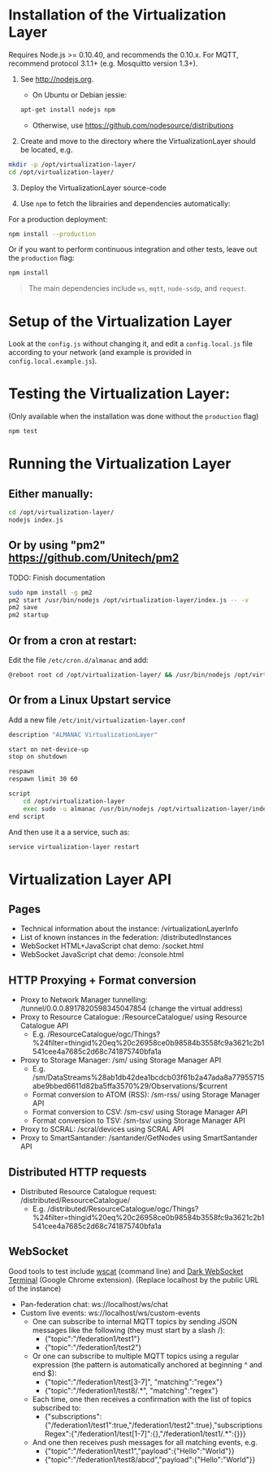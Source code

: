 # Installation of the Virtualization Layer
Requires Node.js >= 0.10.40, and recommends the 0.10.x.
For MQTT, recommend protocol 3.1.1+ (e.g. Mosquitto version 1.3+).


1. See http://nodejs.org.
	* On Ubuntu or Debian jessie:
	```sh
	apt-get install nodejs npm
	```

	* Otherwise, use https://github.com/nodesource/distributions

2. Create and move to the directory where the VirtualizationLayer should be located, e.g.

```sh
mkdir -p /opt/virtualization-layer/
cd /opt/virtualization-layer/
```

3. Deploy the VirtualizationLayer source-code

4. Use `npm` to fetch the librairies and dependencies automatically:

For a production deployment:

```sh
npm install --production
```

Or if you want to perform continuous integration and other tests, leave out the `production` flag:

```sh
npm install
```

> The main dependencies include `ws`, `mqtt`, `node-ssdp`, and `request`.


# Setup of the Virtualization Layer

Look at the `config.js` without changing it, and edit a `config.local.js` file according to your network (and example is provided in `config.local.example.js`).



# Testing the Virtualization Layer:
(Only available when the installation was done without the `production` flag)

```sh
npm test
```


# Running the Virtualization Layer

## Either manually:

```sh
cd /opt/virtualization-layer/
nodejs index.js
```

## Or by using "pm2" https://github.com/Unitech/pm2
TODO: Finish documentation

```sh
sudo npm install -g pm2
pm2 start /usr/bin/nodejs /opt/virtualization-layer/index.js -- -v
pm2 save
pm2 startup
```

## Or from a cron at restart:
Edit the file `/etc/cron.d/almanac` and add:

```sh
@reboot root cd /opt/virtualization-layer/ && /usr/bin/nodejs /opt/virtualization-layer/index.js >> /var/log/virtualization-layer/virtualization-layer.log 2>&1 &
```

## Or from a Linux Upstart service

Add a new file `/etc/init/virtualization-layer.conf`

```sh
description	"ALMANAC VirtualizationLayer"

start on net-device-up
stop on shutdown

respawn
respawn limit 30 60

script
	cd /opt/virtualization-layer
	exec sudo -u almanac /usr/bin/nodejs /opt/virtualization-layer/index.js >> /var/log/virtualization-layer/virtualization-layer.log 2>&1
end script
```

And then use it a a service, such as:

```sh
service virtualization-layer restart
```


# Virtualization Layer API

## Pages

* Technical information about the instance: /virtualizationLayerInfo
* List of known instances in the federation: /distributedInstances
* WebSocket HTML+JavaScript chat demo: /socket.html
* WebSocket JavaScript chat demo: /console.html

## HTTP Proxying + Format conversion

* Proxy to Network Manager tunnelling: /tunnel/0.0.0.8917820598345047854 (change the virtual address)
* Proxy to Resource Catalogue: /ResourceCatalogue/ using Resource Catalogue API
	* E.g. /ResourceCatalogue/ogc/Things?%24filter=thingid%20eq%20c26958ce0b98584b3558fc9a3621c2b1541cee4a7685c2d68c741875740bfa1a
* Proxy to Storage Manager: /sm/ using Storage Manager API
	* E.g. /sm/DataStreams%28ab1db42dea1bcdcb03f61b2a47ada8a77955715abe9bbed6611d82ba5ffa3570%29/Observations/$current
	* Format conversion to ATOM (RSS): /sm-rss/ using Storage Manager API
	* Format conversion to CSV: /sm-csv/ using Storage Manager API
	* Format conversion to TSV: /sm-tsv/ using Storage Manager API
* Proxy to SCRAL: /scral/devices using SCRAL API
* Proxy to SmartSantander: /santander/GetNodes using SmartSantander API

## Distributed HTTP requests

* Distributed Resource Catalogue request: /distributed/ResourceCatalogue/
	* E.g. /distributed/ResourceCatalogue/ogc/Things?%24filter=thingid%20eq%20c26958ce0b98584b3558fc9a3621c2b1541cee4a7685c2d68c741875740bfa1a

## WebSocket
Good tools to test include [wscat](https://github.com/websockets/wscat) (command line) and [Dark WebSocket Terminal](https://chrome.google.com/webstore/detail/dark-websocket-terminal/dmogdjmcpfaibncngoolgljgocdabhke) (Google Chrome extension).
(Replace localhost by the public URL of the instance)

* Pan-federation chat: ws://localhost/ws/chat
* Custom live events: ws://localhost/ws/custom-events﻿
	* One can subscribe to internal MQTT topics by sending JSON messages like the following (they must start by a slash /):
		* {"topic":"/federation1/test1"}
		* {"topic":"/federation1/test2"}
	* Or one can subscribe to multiple MQTT topics using a regular expression (the pattern is automatically anchored at beginning ^ and end $):
		* {"topic":"/federation1/test[3-7]", "matching":"regex"}
		* {"topic":"/federation1/test8/.*", "matching":"regex"}
	* Each time, one then receives a confirmation with the list of topics subscribed to:
		* {"subscriptions":{"/federation1/test1":true,"/federation1/test2":true},"subscriptionsRegex":{"/federation1/test[1-7]":{},"/federation1/test1/.*":{}}}
	* And one then receives push messages for all matching events, e.g.
		* {"topic":"/federation1/test1","payload":{"Hello":"World"}}
		* {"topic":"/federation1/test8/abcd","payload":{"Hello":"World"}}
